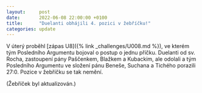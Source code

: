 ```yaml
---
layout:     post
date:       2022-06-08 22:00:00 +0100
title:      "Duelanti obhájili 4. pozici v žebříčku!"
categories: update
---
```


V úterý proběhl [zápas U8]({% link _challenges/U008.md %}), ve kterém tým Posledního Argumentu bojoval o postup o jednu příčku. Duelanti od sv. Rocha, zastoupení pány Paščenkem, Blažkem a Kubackim, ale odolali a tým Posledního Argumentu ve složení pánu Beneše, Suchana a Tichého porazili 27:0. Pozice v žebříčku se tak nemění.

(Žebříček byl aktualizován.)

